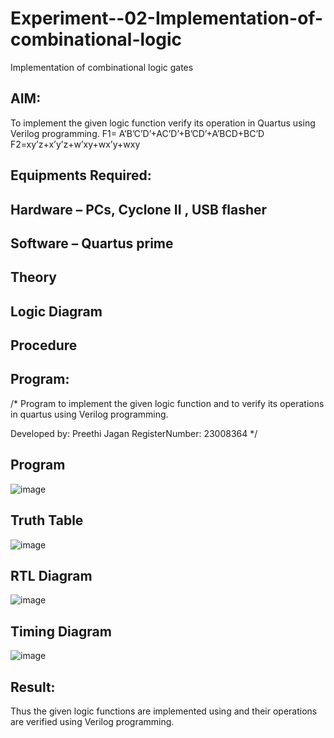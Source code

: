 # Experiment--02-Implementation-of-combinational-logic
Implementation of combinational logic gates
 
## AIM:
To implement the given logic function verify its operation in Quartus using Verilog programming.
 F1= A’B’C’D’+AC’D’+B’CD’+A’BCD+BC’D
F2=xy’z+x’y’z+w’xy+wx’y+wxy
 
 
 
## Equipments Required:
## Hardware – PCs, Cyclone II , USB flasher
## Software – Quartus prime


## Theory
 

## Logic Diagram
## Procedure
## Program:
/*
Program to implement the given logic function and to verify its operations in quartus using Verilog programming.

Developed by: Preethi Jagan
RegisterNumber:  23008364
*/
## Program

![image](https://github.com/Preethijgan/Experiment--02-Implementation-of-combinational-logic-/assets/144870652/96495aad-0c3b-4ee2-8b12-b46cbd2cc660)

## Truth Table

![image](https://github.com/Preethijgan/Experiment--02-Implementation-of-combinational-logic-/assets/144870652/d59d96c1-6a84-4e25-9f4e-fb519aeeaf0c)

## RTL Diagram

![image](https://github.com/Preethijgan/Experiment--02-Implementation-of-combinational-logic-/assets/144870652/2b2bce16-7fb9-43e1-9b71-1be30d2080c7)

## Timing Diagram

![image](https://github.com/Preethijgan/Experiment--02-Implementation-of-combinational-logic-/assets/144870652/af540ead-23af-4e6f-9181-04edc27199cf)

## Result:
Thus the given logic functions are implemented using  and their operations are verified using Verilog programming.
